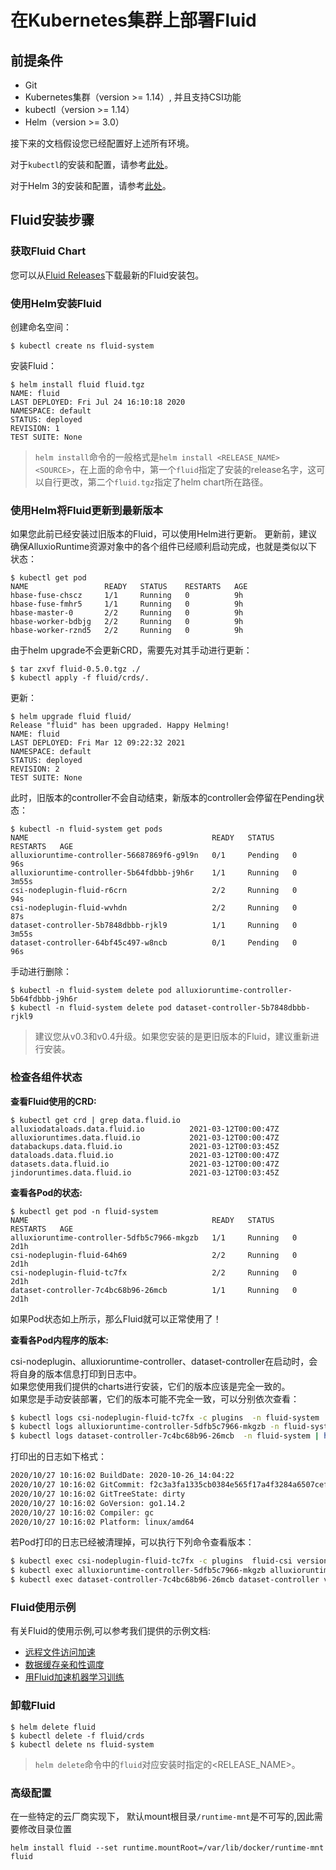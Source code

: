 # 在Kubernetes集群上部署Fluid

## 前提条件

- Git
- Kubernetes集群（version >= 1.14）, 并且支持CSI功能
- kubectl（version >= 1.14）
- Helm（version >= 3.0）

接下来的文档假设您已经配置好上述所有环境。

对于`kubectl`的安装和配置，请参考[此处](https://kubernetes.io/docs/tasks/tools/install-kubectl/)。

对于Helm 3的安装和配置，请参考[此处](https://v3.helm.sh/docs/intro/install/)。

## Fluid安装步骤

### 获取Fluid Chart

您可以从[Fluid Releases](https://github.com/fluid-cloudnative/fluid/releases)下载最新的Fluid安装包。


### 使用Helm安装Fluid

创建命名空间：

```shell
$ kubectl create ns fluid-system
```

安装Fluid：

```shell
$ helm install fluid fluid.tgz
NAME: fluid
LAST DEPLOYED: Fri Jul 24 16:10:18 2020
NAMESPACE: default
STATUS: deployed
REVISION: 1
TEST SUITE: None
```

> `helm install`命令的一般格式是`helm install <RELEASE_NAME> <SOURCE>`，在上面的命令中，第一个`fluid`指定了安装的release名字，这可以自行更改，第二个`fluid.tgz`指定了helm chart所在路径。

### 使用Helm将Fluid更新到最新版本

如果您此前已经安装过旧版本的Fluid，可以使用Helm进行更新。
更新前，建议确保AlluxioRuntime资源对象中的各个组件已经顺利启动完成，也就是类似以下状态：

```shell
$ kubectl get pod
NAME                 READY   STATUS    RESTARTS   AGE
hbase-fuse-chscz     1/1     Running   0          9h
hbase-fuse-fmhr5     1/1     Running   0          9h
hbase-master-0       2/2     Running   0          9h
hbase-worker-bdbjg   2/2     Running   0          9h
hbase-worker-rznd5   2/2     Running   0          9h
```

由于helm upgrade不会更新CRD，需要先对其手动进行更新：

```shell
$ tar zxvf fluid-0.5.0.tgz ./
$ kubectl apply -f fluid/crds/.
```

更新：
```shell
$ helm upgrade fluid fluid/
Release "fluid" has been upgraded. Happy Helming!
NAME: fluid
LAST DEPLOYED: Fri Mar 12 09:22:32 2021
NAMESPACE: default
STATUS: deployed
REVISION: 2
TEST SUITE: None
```
此时，旧版本的controller不会自动结束，新版本的controller会停留在Pending状态：
```shell
$ kubectl -n fluid-system get pods
NAME                                         READY   STATUS    RESTARTS   AGE
alluxioruntime-controller-56687869f6-g9l9n   0/1     Pending   0          96s
alluxioruntime-controller-5b64fdbbb-j9h6r    1/1     Running   0          3m55s
csi-nodeplugin-fluid-r6crn                   2/2     Running   0          94s
csi-nodeplugin-fluid-wvhdn                   2/2     Running   0          87s
dataset-controller-5b7848dbbb-rjkl9          1/1     Running   0          3m55s
dataset-controller-64bf45c497-w8ncb          0/1     Pending   0          96s
```
手动进行删除：
```shell
$ kubectl -n fluid-system delete pod alluxioruntime-controller-5b64fdbbb-j9h6r 
$ kubectl -n fluid-system delete pod dataset-controller-5b7848dbbb-rjkl9
```

> 建议您从v0.3和v0.4升级。如果您安装的是更旧版本的Fluid，建议重新进行安装。

### 检查各组件状态

**查看Fluid使用的CRD:**

```shell
$ kubectl get crd | grep data.fluid.io
alluxiodataloads.data.fluid.io          2021-03-12T00:00:47Z
alluxioruntimes.data.fluid.io           2021-03-12T00:00:47Z
databackups.data.fluid.io               2021-03-12T00:03:45Z
dataloads.data.fluid.io                 2021-03-12T00:00:47Z
datasets.data.fluid.io                  2021-03-12T00:00:47Z
jindoruntimes.data.fluid.io             2021-03-12T00:03:45Z
```

**查看各Pod的状态:**

```shell
$ kubectl get pod -n fluid-system
NAME                                         READY   STATUS    RESTARTS   AGE
alluxioruntime-controller-5dfb5c7966-mkgzb   1/1     Running   0          2d1h
csi-nodeplugin-fluid-64h69                   2/2     Running   0          2d1h
csi-nodeplugin-fluid-tc7fx                   2/2     Running   0          2d1h
dataset-controller-7c4bc68b96-26mcb          1/1     Running   0          2d1h
```

如果Pod状态如上所示，那么Fluid就可以正常使用了！

**查看各Pod内程序的版本:**

csi-nodeplugin、alluxioruntime-controller、dataset-controller在启动时，会将自身的版本信息打印到日志中。  
如果您使用我们提供的charts进行安装，它们的版本应该是完全一致的。  
如果您是手动安装部署，它们的版本可能不完全一致，可以分别依次查看：  
```bash
$ kubectl logs csi-nodeplugin-fluid-tc7fx -c plugins  -n fluid-system | head -n 9 | tail -n 6
$ kubectl logs alluxioruntime-controller-5dfb5c7966-mkgzb -n fluid-system | head -n 6
$ kubectl logs dataset-controller-7c4bc68b96-26mcb  -n fluid-system | head -n 6
```
打印出的日志如下格式：
```bash
2020/10/27 10:16:02 BuildDate: 2020-10-26_14:04:22
2020/10/27 10:16:02 GitCommit: f2c3a3fa1335cb0384e565f17a4f3284a6507cef
2020/10/27 10:16:02 GitTreeState: dirty
2020/10/27 10:16:02 GoVersion: go1.14.2
2020/10/27 10:16:02 Compiler: gc
2020/10/27 10:16:02 Platform: linux/amd64
```
若Pod打印的日志已经被清理掉，可以执行下列命令查看版本： 
```bash
$ kubectl exec csi-nodeplugin-fluid-tc7fx -c plugins  fluid-csi version -n fluid-system
$ kubectl exec alluxioruntime-controller-5dfb5c7966-mkgzb alluxioruntime-controller version -n fluid-system
$ kubectl exec dataset-controller-7c4bc68b96-26mcb dataset-controller version -n  fluid-system 
```

### Fluid使用示例

有关Fluid的使用示例,可以参考我们提供的示例文档:
- [远程文件访问加速](../samples/accelerate_data_accessing.md)
- [数据缓存亲和性调度](../samples/data_co_locality.md)
- [用Fluid加速机器学习训练](../samples/machinelearning.md)

### 卸载Fluid

```shell
$ helm delete fluid
$ kubectl delete -f fluid/crds
$ kubectl delete ns fluid-system
```

> `helm delete`命令中的`fluid`对应安装时指定的<RELEASE_NAME>。


### 高级配置

在一些特定的云厂商实现下， 默认mount根目录`/runtime-mnt`是不可写的,因此需要修改目录位置

```
helm install fluid --set runtime.mountRoot=/var/lib/docker/runtime-mnt fluid
```

